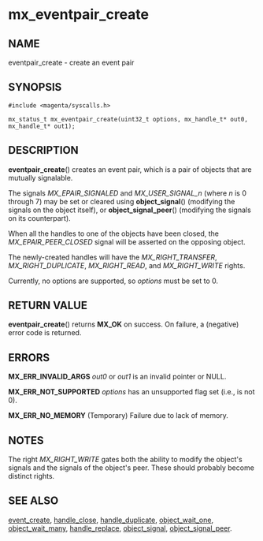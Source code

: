 # mx_eventpair_create

## NAME

eventpair_create - create an event pair

## SYNOPSIS

```
#include <magenta/syscalls.h>

mx_status_t mx_eventpair_create(uint32_t options, mx_handle_t* out0, mx_handle_t* out1);
```


## DESCRIPTION

**eventpair_create**() creates an event pair, which is a pair of objects that
are mutually signalable.

The signals *MX_EPAIR_SIGNALED* and *MX_USER_SIGNAL_n* (where *n* is 0 through 7)
may be set or cleared using **object_signal**() (modifying the signals on the
object itself), or **object_signal_peer**() (modifying the signals on its
counterpart).

When all the handles to one of the objects have been closed, the *MX_EPAIR_PEER_CLOSED*
signal will be asserted on the opposing object.

The newly-created handles will have the *MX_RIGHT_TRANSFER*,
*MX_RIGHT_DUPLICATE*, *MX_RIGHT_READ*, and *MX_RIGHT_WRITE* rights.

Currently, no options are supported, so *options* must be set to 0.


## RETURN VALUE

**eventpair_create**() returns **MX_OK** on success. On failure, a (negative)
error code is returned.


## ERRORS

**MX_ERR_INVALID_ARGS**  *out0* or *out1* is an invalid pointer or NULL.

**MX_ERR_NOT_SUPPORTED**  *options* has an unsupported flag set (i.e., is not 0).

**MX_ERR_NO_MEMORY**  (Temporary) Failure due to lack of memory.


## NOTES

The right *MX_RIGHT_WRITE* gates both the ability to modify the object's signals
and the signals of the object's peer.  These should probably become distinct rights.


## SEE ALSO

[event_create](event_create.md),
[handle_close](handle_close.md),
[handle_duplicate](handle_duplicate.md),
[object_wait_one](object_wait_one.md),
[object_wait_many](object_wait_many.md),
[handle_replace](handle_replace.md),
[object_signal](object_signal.md),
[object_signal_peer](object_signal.md).
